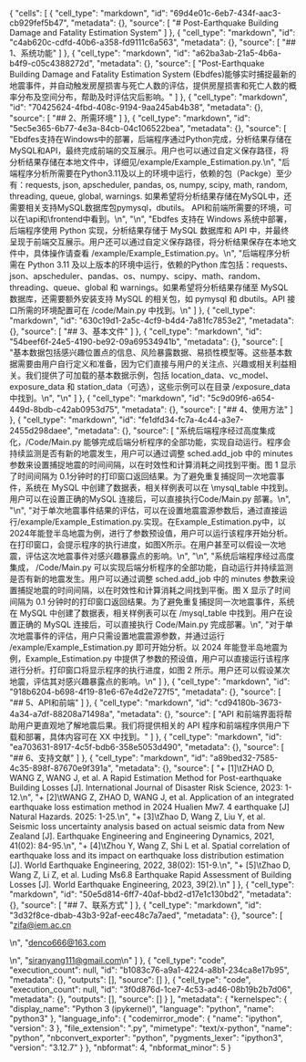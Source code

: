 {
 "cells": [
  {
   "cell_type": "markdown",
   "id": "69d4e01c-6eb7-434f-aac3-cb929fef5b47",
   "metadata": {},
   "source": [
    "# Post-Earthquake Building Damage and Fatality Estimation System"
   ]
  },
  {
   "cell_type": "markdown",
   "id": "c4ab620c-cdfd-40b6-a358-fd9111c6a563",
   "metadata": {},
   "source": [
    "## 1、系统功能"
   ]
  },
  {
   "cell_type": "markdown",
   "id": "a62ba3ab-21a5-4b6a-b4f9-c05c4388272d",
   "metadata": {},
   "source": [
    "Post-Earthquake Building Damage and Fatality Estimation System (Ebdfes)能够实时捕捉最新的地震事件，并自动触发房屋损害与死亡人数的评估，提供房屋损害和死亡人数的概率分布及空间分布，帮助及时评估灾后影响。"
   ]
  },
  {
   "cell_type": "markdown",
   "id": "70425624-4fbd-408c-9194-9aa245ab4b38",
   "metadata": {},
   "source": [
    "## 2、所需环境"
   ]
  },
  {
   "cell_type": "markdown",
   "id": "5ec5e365-6b77-4e3a-84cb-04c106522bea",
   "metadata": {},
   "source": [
    "Ebdfes支持在Windows中的部署，后端程序通过Python完成，分析结果存储在MySQL和API，最终完成前端的交互展示。用户也可以通过自定义保存路径，将分析结果存储在本地文件中，详细见/example/Example_Estimation.py.\n",
    "后端程序分析所需要在Python3.11及以上的环境中运行，依赖的包（Packge）至少有：requests, json, apscheduler, pandas, os, numpy, scipy, math, random, threading, queue, global, warnings. 如果希望将分析结果存储在MySQL中，还需要相关支持MySQL数据库包pymysql，dbutils。 API和前端所需要的环境，可以在\\api和\\frontend中看到。\n",
    "\n",
    "Ebdfes 支持在 Windows 系统中部署，后端程序使用 Python 实现，分析结果存储于 MySQL 数据库和 API 中，并最终呈现于前端交互展示。用户还可以通过自定义保存路径，将分析结果保存在本地文件中，具体操作请查看 /example/Example_Estimation.py。\n",
    "后端程序分析需在 Python 3.11 及以上版本的环境中运行，依赖的Python 库包括：requests、json、apscheduler、pandas、os、numpy、scipy、math、random、threading、queue、global 和 warnings。如果希望将分析结果存储至 MySQL 数据库，还需要额外安装支持 MySQL 的相关包，如 pymysql 和 dbutils。API 接口所需的环境配置可在 /code/Main.py 中找到。\n"
   ]
  },
  {
   "cell_type": "markdown",
   "id": "630c19d1-2a5c-4cf9-b4d4-7a81fc7853e2",
   "metadata": {},
   "source": [
    "## 3、基本文件"
   ]
  },
  {
   "cell_type": "markdown",
   "id": "54beef6f-24e5-4190-be92-09a69534941b",
   "metadata": {},
   "source": [
    "基本数据包括感兴趣位置点的信息、风险暴露数据、易损性模型等。这些基本数据需要由用户自行定义和准备，因为它们直接与用户的关注点、兴趣或相关利益相关。我们提供了可加载的基本数据示例，包括 location_data、vc_model、exposure_data 和 station_data（可选），这些示例可以在目录 /exposure_data 中找到。\n",
    "\n"
   ]
  },
  {
   "cell_type": "markdown",
   "id": "5c9d09f6-a654-449d-8bdb-c42ab0953d75",
   "metadata": {},
   "source": [
    "## 4、使用方法"
   ]
  },
  {
   "cell_type": "markdown",
   "id": "fe1dfd34-fc7a-4c44-a3e7-2455d298daee",
   "metadata": {},
   "source": [
    "系统后端程序经过高度集成化，/Code/Main.py 能够完成后端分析程序的全部功能，实现自动运行。程序会持续监测是否有新的地震发生，用户可以通过调整 sched.add_job 中的 minutes 参数来设置捕捉地震的时间间隔，以在时效性和计算消耗之间找到平衡。图 1 显示了时间间隔为 0.1分钟时的打印窗口返回结果。为了避免重复捕捉同一次地震事件，系统在 MySQL 中创建了数据表，相关样例表可以在 \\mysql_table 中找到。用户可以在设置正确的MySQL 连接后，可以直接执行Code/Main.py 部署。\n",
    "\n",
    "对于单次地震事件结果的评估，可以在设置地震震源参数后，通过直接运行/example/Example_Estimation.py.实现。在Example_Estimation.py中，以2024年能登半岛地震为例，进行了参数预设值，用户可以运行该程序开始分析。在打印窗口，会提示程序的执行进度，如图X所示。在用户甚至可以假设一次地震，评估这次地震事件对感兴趣暴露点的影响。\n",
    "\n",
    "系统后端程序经过高度集成， /Code/Main.py 可以实现后端分析程序的全部功能，自动运行并持续监测是否有新的地震发生。用户可以通过调整 sched.add_job 中的 minutes 参数来设置捕捉地震的时间间隔，以在时效性和计算消耗之间找到平衡。图 X 显示了时间间隔为 0.1 分钟时的打印窗口返回结果。为了避免重复捕捉同一次地震事件，系统在 MySQL 中创建了数据表，相关样例表可以在 /mysql_table 中找到。用户在设置正确的 MySQL 连接后，可以直接执行 Code/Main.py 完成部署。\n",
    "对于单次地震事件的评估，用户只需设置地震震源参数，并通过运行 /example/Example_Estimation.py 即可开始分析。以 2024 年能登半岛地震为例，Example_Estimation.py 中提供了参数的预设值，用户可以直接运行该程序进行分析。打印窗口将显示程序的执行进度，如图 2 所示。用户还可以假设某次地震，评估其对感兴趣暴露点的影响。\n"
   ]
  },
  {
   "cell_type": "markdown",
   "id": "918b6204-b698-4f19-81e6-67e4d2e727f5",
   "metadata": {},
   "source": [
    "## 5、API和前端"
   ]
  },
  {
   "cell_type": "markdown",
   "id": "cd94180b-3673-4a34-a7df-88208a71498a",
   "metadata": {},
   "source": [
    "API 和前端界面将帮助用户更直观地了解地震后果。我们将提供相关的 API 程序和前端程序供用户下载和部署，具体内容可在 XX 中找到。"
   ]
  },
  {
   "cell_type": "markdown",
   "id": "ea703631-8917-4c5f-bdb6-358e5053d490",
   "metadata": {},
   "source": [
    "## 6、支持文献"
   ]
  },
  {
   "cell_type": "markdown",
   "id": "a89bed32-7585-4c35-898f-87670e9f391a",
   "metadata": {},
   "source": [
    "+ [1]\tZHAO D, WANG Z, WANG J, et al. A Rapid Estimation Method for Post-earthquake Building Losses [J]. International Journal of Disaster Risk Science, 2023: 1-12.\n",
    "+ [2]\tWANG Z, ZHAO D, WANG J, et al. Application of an integrated earthquake loss estimation method in 2024 Hualien Mw7. 4 earthquake [J] Natural Hazards. 2025: 1-25.\n",
    "+ [3]\tZhao D, Wang Z, Liu Y, et al. Seismic loss uncertainty analysis based on actual seismic data from New Zealand [J]. Earthquake Engineering and Engineering Dynamics, 2021, 41(02): 84-95.\n",
    "+ [4]\tZhou Y, Wang Z, Shi L et al. Spatial correlation of earthquake loss and its impact on earthquake loss distribution estimation [J]. World Earthquake Engineering, 2022, 38(02): 151-9.\n",
    "+ [5]\tZhao D, Wang Z, Li Z, et al. Luding Ms6.8 Earthquake Rapid Assessment of Building Losses [J]. World Earthquake Engineering, 2023, 39(2).\n"
   ]
  },
  {
   "cell_type": "markdown",
   "id": "50e5d814-6ff7-40af-bbd2-d17e1c130bd2",
   "metadata": {},
   "source": [
    "## 7、联系方式"
   ]
  },
  {
   "cell_type": "markdown",
   "id": "3d32f8ce-dbab-43b3-92af-eec48c7a7aed",
   "metadata": {},
   "source": [
    "zifa@iem.ac.cn <P>\n",
    "denco666@163.com<P>\n",
    "siranyang111@gmail.com\n"
   ]
  },
  {
   "cell_type": "code",
   "execution_count": null,
   "id": "b1083c76-a9a1-4224-a8b1-234ca8e17b95",
   "metadata": {},
   "outputs": [],
   "source": []
  },
  {
   "cell_type": "code",
   "execution_count": null,
   "id": "3f0d876d-1ce7-4c53-ad46-08b19b2b7d06",
   "metadata": {},
   "outputs": [],
   "source": []
  }
 ],
 "metadata": {
  "kernelspec": {
   "display_name": "Python 3 (ipykernel)",
   "language": "python",
   "name": "python3"
  },
  "language_info": {
   "codemirror_mode": {
    "name": "ipython",
    "version": 3
   },
   "file_extension": ".py",
   "mimetype": "text/x-python",
   "name": "python",
   "nbconvert_exporter": "python",
   "pygments_lexer": "ipython3",
   "version": "3.12.7"
  }
 },
 "nbformat": 4,
 "nbformat_minor": 5
}
